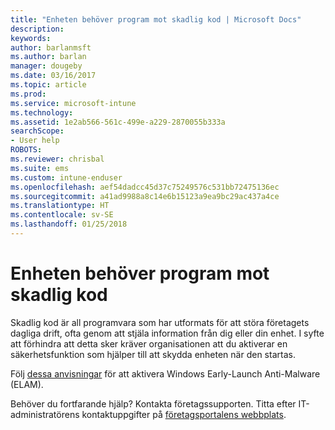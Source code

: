 ```yaml
---
title: "Enheten behöver program mot skadlig kod | Microsoft Docs"
description: 
keywords: 
author: barlanmsft
ms.author: barlan
manager: dougeby
ms.date: 03/16/2017
ms.topic: article
ms.prod: 
ms.service: microsoft-intune
ms.technology: 
ms.assetid: 1e2ab566-561c-499e-a229-2870055b333a
searchScope:
- User help
ROBOTS: 
ms.reviewer: chrisbal
ms.suite: ems
ms.custom: intune-enduser
ms.openlocfilehash: aef54dadcc45d37c75249576c531bb72475136ec
ms.sourcegitcommit: a41ad9988a8c14e6b15123a9ea9bc29ac437a4ce
ms.translationtype: HT
ms.contentlocale: sv-SE
ms.lasthandoff: 01/25/2018
---
```

# <a name="your-device-needs-antimalware-software"></a>Enheten behöver program mot skadlig kod

Skadlig kod är all programvara som har utformats för att störa företagets dagliga drift, ofta genom att stjäla information från dig eller din enhet. I syfte att förhindra att detta sker kräver organisationen att du aktiverar en säkerhetsfunktion som hjälper till att skydda enheten när den startas.

Följ [dessa anvisningar](https://gallery.technet.microsoft.com/How-to-turn-on-Early-84552ec5) för att aktivera Windows Early-Launch Anti-Malware (ELAM).

Behöver du fortfarande hjälp? Kontakta företagssupporten. Titta efter IT-administratörens kontaktuppgifter på [företagsportalens webbplats](https://portal.manage.microsoft.com#HelpDeskDialog).
